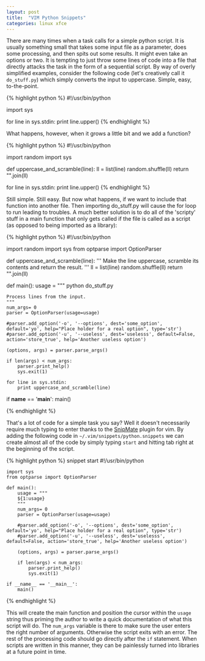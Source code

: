 ```yaml
---
layout: post
title:  "VIM Python Snippets"
categories: linux xfce
---
```


There are many times when a task calls for a simple python script. It is
usually something small that takes some input file as a parameter, does some
processing, and then spits out some results. It might even take an options or
two. It is tempting to just throw some lines of code into a file that directly
attacks the task in the form of a sequential script. By way of overly simplified
examples, consider the following code (let's creatively call it ``do_stuff.py``)
which simply converts the input to uppercase.  Simple, easy, to-the-point.

{% highlight python %}
#!/usr/bin/python

import sys

for line in sys.stdin:
    print line.upper()
{% endhighlight %}

What happens, however, when it grows a little bit and we add a function?


{% highlight python %}
#!/usr/bin/python

import random
import sys

def uppercase_and_scramble(line):
   ll = list(line)
   random.shuffle(ll)
   return "".join(ll)

for line in sys.stdin:
    print line.upper()
{% endhighlight %}

Still simple. Still easy. But now what happens, if we want to include that
function into another file. Then importing do_stuff.py will cause the for
loop to run leading to troubles. A much better solution is to do all of the
'scripty' stuff in a main function that only gets called if the file is called
as a script (as opposed to being imported as a library):

{% highlight python %}
#!/usr/bin/python

import random
import sys
from optparse import OptionParser

def uppercase_and_scramble(line):
    '''
    Make the line uppercase, scramble its contents and return the result.
    '''
    ll = list(line)
    random.shuffle(ll)
    return "".join(ll)

def main():
    usage = """
    python do_stuff.py

    Process lines from the input.
    """
    num_args= 0
    parser = OptionParser(usage=usage)

    #parser.add_option('-o', '--options', dest='some_option', default='yo', help="Place holder for a real option", type='str')
    #parser.add_option('-u', '--useless', dest='uselesss', default=False, action='store_true', help='Another useless option')

    (options, args) = parser.parse_args()

    if len(args) < num_args:
        parser.print_help()
        sys.exit(1)

    for line in sys.stdin:
        print uppercase_and_scramble(line)

if __name__ == '__main__':
    main()


{% endhighlight %}

That's a lot of code for a simple task you say? Well it doesn't necessarily
require much typing to enter thanks to the
[SnipMate](http://www.vim.org/scripts/script.php?script_id=2540) plugin for
vim. By adding the following code in ``~/.vim/snippets/python.snippets`` we can
create almost all of the code by simply typing ``start`` and hitting tab
right at the beginning of the script.

{% highlight python %}
snippet start
    #!/usr/bin/python

    import sys
    from optparse import OptionParser

    def main():
        usage = """
        ${1:usage}
        """
        num_args= 0
        parser = OptionParser(usage=usage)

        #parser.add_option('-o', '--options', dest='some_option', default='yo', help="Place holder for a real option", type='str')
        #parser.add_option('-u', '--useless', dest='uselesss', default=False, action='store_true', help='Another useless option')

        (options, args) = parser.parse_args()

        if len(args) < num_args:
            parser.print_help()
            sys.exit(1)

    if __name__ == '__main__':
        main()

{% endhighlight %}

This will create the main function and position the cursor within the ``usage`` string 
thus priming the author to write a quick documentation of what this script will do. 
The ``num_args`` variable is there to make sure the user enters the right number of
arguments. Otherwise the script exits with an error. The rest of the processing code
should go directly after the `if` statement. When scripts are written in this manner, 
they can be painlessly turned into libraries at a future point in time.
